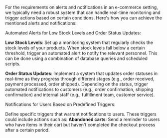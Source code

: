 For the requirements on alerts and notifications in an e-commerce setting, we typically need a robust system that can handle real-time monitoring and trigger actions based on certain conditions. Here's how you can achieve the mentioned alerts and notifications:

Automated Alerts for Low Stock Levels and Order Status Updates:

**Low Stock Levels**: Set up a monitoring system that regularly checks the stock levels of your products. When stock levels fall below a certain threshold, trigger an automated alert to notify the relevant personnel. This can be done using a combination of database queries and scheduled scripts.

**Order Status Updates**: Implement a system that updates order statuses in real-time as they progress through different stages (e.g., order received, payment processed, order shipped). Depending on the status, trigger automated notifications to customers (e.g., order confirmation, shipping confirmation) 
and internal staff (e.g., fulfillment team, customer service).

Notifications for Users Based on Predefined Triggers:

Define specific triggers that warrant notifications to users. These triggers could include actions such as:
**Abandoned carts**: Send a reminder to users who have items in their cart but haven't completed the checkout process after a certain period.
